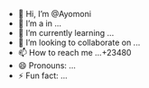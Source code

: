 - 👋 Hi, I’m @Ayomoni
- 👀 I’m a  in ...
- 🌱 I’m currently learning ...
- 💞️ I’m looking to collaborate on ...
- 📫 How to reach me ...+23480
- 😄 Pronouns: ...
- ⚡ Fun fact: ...

<!---
Ayomoni/Ayomoni is a ✨ special ✨ repository because its `README.md` (this file) appears on your GitHub profile.
You can click the Preview link to take a look at your changes.
--->

